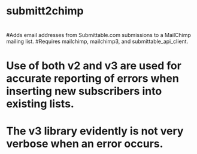 
# submitt2chimp
#
#Adds email addresses from Submittable.com submissions to a MailChimp mailing list.
#Requires mailchimp, mailchimp3, and submittable_api_client.
#
# Use of both v2 and v3 are used for accurate reporting of errors when inserting new subscribers into existing lists. 
# The v3 library evidently is not very verbose when an error occurs.
